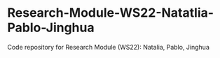 # Research-Module-WS22-Natatlia-Pablo-Jinghua
Code repository for Research Module (WS22): Natalia, Pablo, Jinghua
